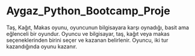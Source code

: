 # Aygaz_Python_Bootcamp_Proje
Taş, Kağıt, Makas oyunu, oyuncunun bilgisayara karşı oynadığı, basit ama eğlenceli bir oyundur. Oyuncu ve bilgisayar, taş, kağıt veya makas seçeneklerinden birini seçer ve kazanan belirlenir. Oyuncu, iki tur kazandığında oyunu kazanır.
